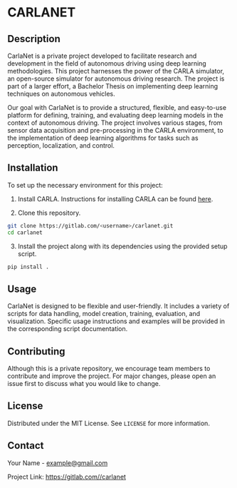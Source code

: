 # CARLANET

## Description

CarlaNet is a private project developed to facilitate research and development in the field of autonomous driving using deep learning methodologies. This project harnesses the power of the CARLA simulator, an open-source simulator for autonomous driving research. The project is part of a larger effort, a Bachelor Thesis on implementing deep learning techniques on autonomous vehicles.

Our goal with CarlaNet is to provide a structured, flexible, and easy-to-use platform for defining, training, and evaluating deep learning models in the context of autonomous driving. The project involves various stages, from sensor data acquisition and pre-processing in the CARLA environment, to the implementation of deep learning algorithms for tasks such as perception, localization, and control.

## Installation

To set up the necessary environment for this project:

1. Install CARLA. Instructions for installing CARLA can be found [here](https://carla.readthedocs.io/en/latest/start_quickstart/).

2. Clone this repository.

```bash
git clone https://gitlab.com/<username>/carlanet.git
cd carlanet
```

3. Install the project along with its dependencies using the provided setup script.

```bash
pip install .
```

## Usage

CarlaNet is designed to be flexible and user-friendly. It includes a variety of scripts for data handling, model creation, training, evaluation, and visualization. Specific usage instructions and examples will be provided in the corresponding script documentation.

## Contributing

Although this is a private repository, we encourage team members to contribute and improve the project. For major changes, please open an issue first to discuss what you would like to change.

## License

Distributed under the MIT License. See `LICENSE` for more information.

## Contact

Your Name - example@gmail.com

Project Link: [https://gitlab.com/<username>/carlanet](https://gitlab.com/<username>/carlanet)
